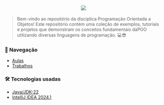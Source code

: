 <h1 align="center">
  <img src="https://i.imgur.com/udrnQGp.png">
  <br>
</h1>


> Bem-vindo ao repositório da disciplica Programação Orientada a Objetos! Este repositório contém uma coleção de exemplos, tutoriais e projetos que demonstram os conceitos fundamentais daPOO utilizando diversas linguagens de programação. 💻😎

 
### 🚀 Navegação 
- [Aulas](https://github.com/lipesshw/POO/tree/main/Aulas)<br>
- [Trabalhos](https://github.com/lipesshw/POO/tree/main/Desafios)

### 🛠️ Tecnologias usadas
 - [Java/JDK-22](https://www.oracle.com/br/java/technologies/downloads/)
 - [IntelliJ IDEA 2024.1](https://www.jetbrains.com/idea/download/?section=windows)

<p align="center">
  <br>
</p>
